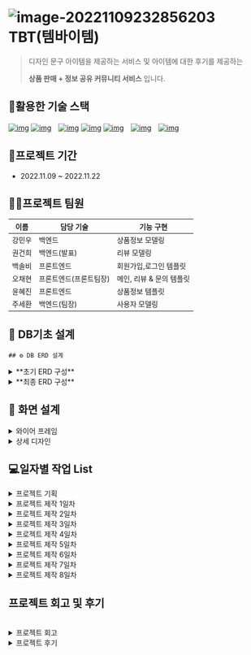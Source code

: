 # ![image-20221109232856203](assets/image-20221109232856203.png) TBT(템바이템)

> 디자인 문구 아이템을 제공하는 서비스 및 아이템에 대한 후기를 제공하는
>
> **상품 판매 + 정보 공유 커뮤니티 서비스** 입니다.

## 🌈활용한 기술 스택

[
![img](https://camo.githubusercontent.com/49eb9c9af9ea6b38df033c1e0a60b03bb83b31da5681b19c92a8c323d5f2862e/68747470733a2f2f696d672e736869656c64732e696f2f62616467652f48544d4c352d4533344632363f7374796c653d666c61742d737175617265266c6f676f3d48544d4c35266c6f676f436f6c6f723d666666666666)](https://camo.githubusercontent.com/49eb9c9af9ea6b38df033c1e0a60b03bb83b31da5681b19c92a8c323d5f2862e/68747470733a2f2f696d672e736869656c64732e696f2f62616467652f48544d4c352d4533344632363f7374796c653d666c61742d737175617265266c6f676f3d48544d4c35266c6f676f436f6c6f723d666666666666) [![img](https://camo.githubusercontent.com/0a61ab105aba1995e5ee5dd7d8589bdce693083220f95f66643c341721493afa/68747470733a2f2f696d672e736869656c64732e696f2f62616467652f435353332d3135373242363f7374796c653d666c61742d737175617265266c6f676f3d43535333266c6f676f436f6c6f723d666666666666)](https://camo.githubusercontent.com/0a61ab105aba1995e5ee5dd7d8589bdce693083220f95f66643c341721493afa/68747470733a2f2f696d672e736869656c64732e696f2f62616467652f435353332d3135373242363f7374796c653d666c61742d737175617265266c6f676f3d43535333266c6f676f436f6c6f723d666666666666)　[![img](https://camo.githubusercontent.com/e07b7f45920ae5686797c3a6a60a46055558f29f7195eb1ccd6fef670094ab22/68747470733a2f2f696d672e736869656c64732e696f2f62616467652f507974686f6e2d3337373641423f7374796c653d666c61742d737175617265266c6f676f3d507974686f6e266c6f676f436f6c6f723d666666666666)](https://camo.githubusercontent.com/e07b7f45920ae5686797c3a6a60a46055558f29f7195eb1ccd6fef670094ab22/68747470733a2f2f696d672e736869656c64732e696f2f62616467652f507974686f6e2d3337373641423f7374796c653d666c61742d737175617265266c6f676f3d507974686f6e266c6f676f436f6c6f723d666666666666) [![img](https://camo.githubusercontent.com/58b2d37bba12ab15c1dcf0a4d9e78740129663fd893809953a26e01d4b0e48f6/68747470733a2f2f696d672e736869656c64732e696f2f62616467652f446a616e676f2d3039324532303f7374796c653d666c61742d737175617265266c6f676f3d446a616e676f266c6f676f436f6c6f723d666666666666)](https://camo.githubusercontent.com/58b2d37bba12ab15c1dcf0a4d9e78740129663fd893809953a26e01d4b0e48f6/68747470733a2f2f696d672e736869656c64732e696f2f62616467652f446a616e676f2d3039324532303f7374796c653d666c61742d737175617265266c6f676f3d446a616e676f266c6f676f436f6c6f723d666666666666) [![img](https://camo.githubusercontent.com/6eea42ee9c329c1cf8ee7928c1425b27b83e87432c08a2535ed41eabcb3b2626/68747470733a2f2f696d672e736869656c64732e696f2f62616467652f56697375616c2053747564696f20436f64652d3030374143433f7374796c653d666c61742d737175617265266c6f676f3d56697375616c2053747564696f20436f6465266c6f676f436f6c6f723d666666666666)](https://camo.githubusercontent.com/6eea42ee9c329c1cf8ee7928c1425b27b83e87432c08a2535ed41eabcb3b2626/68747470733a2f2f696d672e736869656c64732e696f2f62616467652f56697375616c2053747564696f20436f64652d3030374143433f7374796c653d666c61742d737175617265266c6f676f3d56697375616c2053747564696f20436f6465266c6f676f436f6c6f723d666666666666)　[![img](https://camo.githubusercontent.com/dd6fd40b8ef4f3835a3359f8375eaa2cbfa94996825d6788a107086f79ce719f/68747470733a2f2f696d672e736869656c64732e696f2f62616467652f4769742d4630353033323f7374796c653d666c61742d737175617265266c6f676f3d476974266c6f676f436f6c6f723d666666666666)](https://camo.githubusercontent.com/dd6fd40b8ef4f3835a3359f8375eaa2cbfa94996825d6788a107086f79ce719f/68747470733a2f2f696d672e736869656c64732e696f2f62616467652f4769742d4630353033323f7374796c653d666c61742d737175617265266c6f676f3d476974266c6f676f436f6c6f723d666666666666)　[![img](https://camo.githubusercontent.com/2317e6f404424fb07fbdf73d59c9f5e91b38562168bebdf2d035fdbc605621a5/68747470733a2f2f696d672e736869656c64732e696f2f62616467652f4769744875622d3138313731373f7374796c653d666c61742d737175617265266c6f676f3d476974487562266c6f676f436f6c6f723d666666666666)](https://camo.githubusercontent.com/2317e6f404424fb07fbdf73d59c9f5e91b38562168bebdf2d035fdbc605621a5/68747470733a2f2f696d672e736869656c64732e696f2f62616467652f4769744875622d3138313731373f7374796c653d666c61742d737175617265266c6f676f3d476974487562266c6f676f436f6c6f723d666666666666)

## 📆프로젝트 기간

-   2022.11.09 ~ 2022.11.22

## 👩‍💻프로젝트 팀원

| 이름   | 담당 기술              | 기능 구현                |
| ------ | ---------------------- | ------------------------ |
| 강민우 | 백엔드                 | 상품정보 모델링          |
| 권건희 | 백엔드(발표)           | 리뷰 모델링              |
| 백솔비 | 프론트엔드             | 회원가입,로그인 템플릿   |
| 오채현 | 프론트엔드(프론트팀장) | 메인, 리뷰 & 문의 템플릿 |
| 윤혜진 | 프론트엔드             | 상품정보 템플릿          |
| 주세환 | 백엔드(팀장)           | 사용자 모델링            |

## 🎄 DB기초 설계

    ## ⚙ DB ERD 설계

<details>
<summary>**초기 ERD 구성**</summary>
<div markdown="1">

![image-20221109235717405](assets/image-20221109235717405.png)

</div>
</details>

<details>
<summary>**최종 ERD 구성**</summary>
<div markdown="1">

![image-20221122172506053](assets/image-20221122172506053.png)

</div>
</details>

## 📱 화면 설계

<details>
<summary>와이어 프레임</summary>
<div markdown="1">

### 와이어 프레임

<img src="assets/image-20221110224840328.png" alt="image-20221110224840328" style="zoom:150%;" />

</div>

</details>
<details>
<summary>상세 디자인</summary>
<div markdown="1">

### 디자인 가이드

![image-20221112020535360](assets/image-20221112020535360.png)

> 세부 디자인을 하기 전 폰트와 메인 컬러를 정하여 디자인 가이드를 작성 한 후 디자인을 구상했습니다.

### 상세 디자인

![image-20221110225127558](assets/image-20221110225127558.png)

> Figma를 사용하여 와이어프레임(기초 화면설계)와 세부디자인(색상 및 이미지) 디테일을 추가하여 기본적인 웹 화면을 구성한 후 진행을 했습니다.

</div>
</details>

## 💻일자별 작업 List

<details>
<summary>프로젝트 기획</summary>
<div markdown="1">

### 프로젝트 기획(11/09)

-   서비스 주요 기능 정리

![image-20221112020300942](assets/image-20221112020300942.png)

![image-20221112020352207](assets/image-20221112020352207.png)

**강민우**

-   ERD 설계, 사용자(회원정보) 모델 기초 작업

👨‍💻**권건희**

-   ERD 설계, 리뷰모델 기초 작업

👨‍💻**백솔비**

-   와이어프레임 완성

👨‍💻**오채현**

-   와이어프레임 완성
-   메인 페이지 디자인
-   로고 제작

👨‍💻**윤혜진**

-   피그마를 통해 화면 설계(와이어프레임 완성)
-   상품 상세 페이지 디자인

👨‍💻**주세환**

-   ERD 설계, 상품정보 모델 기초 작업

</div>
</details>

<details>
<summary>프로젝트 제작 1일차</summary>
<div markdown="1">

👨‍💻**강민우**

-   상품 정보 모델 추가 작성 및 템플릿 설계

👨‍💻**권건희**

-   리뷰 모델 구현, 리뷰 CRUD 진행

👨‍💻 **백솔비**

-   마이페이지 디자인 완성
-   찜목록 디자인 완성
-   리뷰 페이지 디자인 완성
-   마이페이지 html 완성 후 장고 연결

👨‍💻**오채현**

-   메인, 카테고리 인덱스 디자인 완성
-   favicon 생성 후 연결
-   카테고리 인덱스 디자인 완성
-   로그인, 회원가입, 정보수정, 비밀번호 수정 템플릿
-   follow 기능 비동기 수정

👨‍💻**윤혜진**

-   상품 리뷰 팝업창 디자인
-   텐바이텐 사이트 크롤링

👨‍💻**주세환**

-   사용자(회원정보) DB구축, 회원정보 CRUD 진행
-   비밀번호 변경 기능 구현
-   팔로우 기능 구현 및 비동기 전환 (채현님 도와주심)

</div>
</details>

<details>
<summary>프로젝트 제작 2일차</summary>
<div markdown="1">

👨‍💻**강민우**

-   json데이터로 제품 목록 구현하기

👨‍💻**권건희**

-   리뷰 디테일 수정
-   좋아요 추가+비동기화

👨‍💻 **백솔비**

-   찜목록 html 완성 후 장고 연결
-   리뷰 목록 html 완성 (시간 괜찮으면 장고 연결)

👨‍💻**오채현**

-   리뷰 템플릿
-   메인 페이지 템플릿

👨‍💻**윤혜진**

-   크롤링한 데이터 DB에 반영
-   상품 목록 페이지 템플릿 작성 및 스타일링

👨‍💻**주세환**

-   찜하기 비동기 구현
-   wishlist item 목록 구현
-   마이프로필 리뷰목록 구현

</div>
</details>

<details>
<summary>프로젝트 제작 3일차</summary>
<div markdown="1">

**강민우**

-   각 카테고리 마다 페이지 구현

👨‍💻**권건희**

-   좋아요 비동기화 작동되게 만들기

👨‍💻 **백솔비**

-   디자인 요소 길이 수정
-   메인페이지 템플릿
-   마이페이지 부분 html header 삭제
-   위시리스트 배치 순서 오류 수정
-   django 몇개씩 쪼개기

👨‍💻**오채현**

-   리뷰 비동기 모달 연결
-   리뷰, 문의 모달창 위치 수정
-   리뷰 별점 연결

👨‍💻**윤혜진**

-   상품 목록 페이지 템플릿 작성 및 스타일링

👨‍💻**주세환**

-   각 페이지별 사용자 디테일 수정
-   리뷰 작성자 ⇒ 회원 디테일 페이지 URL 연결
-   장바구니 기능 구현

</div>
</details>

<details>
<summary>프로젝트 제작 4일차</summary>
<div markdown="1">

👨‍💻**강민우**

-   각 카테고리 마다 페이지 구현

👨‍💻**권건희**

-   좋아요 비동기화 작동되게 만들기

👨‍💻 **백솔비**

-   디자인 요소 길이 수정
-   메인페이지 템플릿
-   마이페이지 부분 html header 삭제
-   위시리스트 배치 순서 오류 수정
-   django 몇개씩 쪼개기

👨‍💻**오채현**

-   메인페이지 css 디테일 수정,
-   메인페이지 슬라이드 js 추가,
-   리뷰/문의 모달창 위치 수정,
-   리뷰 좋아요 비동기 오류 수정

👨‍💻**윤혜진**

-   상품 목록 페이지 템플릿 작성 및 스타일링
-   상품 상세 페이지 템플릿 작성 및 스타일링

👨‍💻**주세환**

-   각 페이지별 사용자 디테일 수정
-   리뷰 작성자 ⇒ 회원 디테일 페이지 URL 연결
-   장바구니 기능 구현

</div>
</details>

<details>
<summary>프로젝트 제작 5일차</summary>
<div markdown="1">

👨‍💻**강민우**

-   상품 구매 기능 구현

👨‍💻**권건희**

-   문의답변 게시판 디테일 수정

👨‍💻 **백솔비**

-   제품 상세 페이지 이미지 돋보기
-   프로필 최근 주문 내역, 최근 리뷰 테이블로 디자인 수정
-   리뷰 목록 디자인 수정

👨‍💻**오채현**

-   리뷰 js 비동기 연결
-   리뷰 별점 연결
-   문의 js 비동기 연결
-   리뷰 썸네일 이미지 팝업

👨‍💻**윤혜진**

-   텐바이텐 사이트에서 크리스마스 상품 페이지 크롤링한 후, DB에 반영

👨‍💻**주세환**

-   장바구니 기능 구현

</div>
</details>

<details>
<summary>프로젝트 제작 6일차</summary>
<div markdown="1">

-   👨‍👩‍👧‍👧공동작업
    -   버그 확인 및 수정 적용 판단

👨‍💻**강민우**

-   상품 구매 기능 구현

👨‍💻**권건희**

-   발표 스크립트 계획 및 준비
-   문의 게시판 코드 비효율적으로 적힌거 찾아서 수정

👨‍💻 **백솔비**

-   장바구니 템플릿
-   프로필 css 빠진 부분 추가

👨‍💻**오채현**

-   리뷰 수정 연결 변경
-   문의 연결
-   문의-분류 연결
-   문의 수정 변경
-   리뷰 페이지네이션

👨‍💻**윤혜진**

-   상품 상세 페이지 충돌 해결
-   상품 결제 페이지 템플릿 작성 및 스타일링
-   상품 주문 완료 페이지 템플릿 작성 및 스타일링
-   상품 상세 페이지 장바구니/바로구매 버튼 url 연결

👨‍💻**주세환**

-   회원디테일 , 장바구니 디테일 수정,
    </div>
    </details>

<details>
<summary>프로젝트 제작 7일차</summary>
<div markdown="1">

-   👨‍👩‍👧‍👧공동작업
    -   2시 40분 까지 기능 구현 및 진행중인 작업 정리 및 마무리
    -   3시 ~ 3시 40분 : 서비스 內 구현 기능 정상 구현 여부 확인
    -   4시 ~ 5시 50분 : 오류 수정 작업 및 추가 기능 구현 진행
    -   오전 쉬는 시간 : 10시 30분
    -   오후 쉬는 시간 : 16시 30분

👨‍💻**강민우**

-   상품 구매 기능 구현

👨‍💻**권건희**

-   발표 스크립트 수정 및 우선사항 위로 배치
-   발표 연습

👨‍💻 **백솔비**

-   주문 목록 템플릿
-   총 주문 금액

👨‍💻**오채현**

-   문의 답변 수정
-   리뷰 썸네일 이미지 팝업 생성
-   리뷰 좋아요 버튼 효과 추가
-   메인 슬라이드 - 배너 디자인 수정
-   스크롤 탑 버튼 추가
-   리뷰 유저 프로필 이미지 확인
-   리뷰 이미지 블록 확인
-   리뷰/ 문의 모달창 크기 확인
-   메인 body min-height 100vh 지정
-   문의 경로 수정
-   답변 수정 js 삭제
-   내비게이션 장바구니 아이콘 추가

👨‍💻**윤혜진**

-   (상품결제페이지) ‘개수’까지 고려해서 상품금액/총상품금액 계산하기
-   (상품결제페이지) 카카오결제 후, 결제 완료 페이지로 가도록 연결
-   (상품결제페이지) 실제 데이터 연결
-   (상품결제완료페이지) ‘개수’까지 고려해서 상품금액/총상품금액 계산하기
-   (상품결제완료페이지) 영수증에 그림자 추가
-   (상품결제완료페이지) 결제일 추가
-   (상품결제완료페이지) 실제 데이터 연결
-   (상품상세페이지) 배송비=0일떄, ‘무료배송’으로 뜨게 바꾸기
-   (상품상세페이지) 장바구니 버튼 form태그로 변환해서 ‘개수’ 정보 같이 넘어가게 구현
-   (상품상세페이지) 수량 기본값이 1개가 되게
-   (상품상세페이지) 바로구매 버튼 url 연결(form태그로 변환해서 ‘개수’ 정보 같이 넘어가게 구현)
-   (상품상세페이지) 상품 이미지 눌렀을 때 변환
-   (상품상세페이지) 수량이 0(즉, 결제금액이 0)일 때, 장바구니/바로구매 버튼을 누를 경우 ‘수량을 선택하세요’ 모달창 뜨게 구현
-   (상품상세페이지) 상품 생성/수정 페이지 스타일링
-   (상품상세페이지) 관리자만 삭제/수정할 수 있게 설정
-   (상품상세페이지) 다른 상품 이미지 눌렀을때 돋보기 기능
-   (상품상세페이지) 브레드크럼 크리스마스도 추가
-   (최근 주문 내역) 데이터 연결
-   (상품상세페이지) 문의 갯수 넣기
-   (장바구니페이지) 구매 버튼 눌렀을 때, 결제페이지로 이동하도록 구현

👨‍💻**주세환**

-   장바구니 상품 수량 연동 및 변경 기능
-   장바구니 기능 수량 체크 및 총 합계 수정
-   (장바구니페이지) 구매 버튼 눌렀을 때, 결제페이지로 이동하도록 구현

</div>
</details>

<details>
<summary>프로젝트 제작 8일차</summary>
<div markdown="1">

-   👨‍👩‍👧‍👧공동작업
    -   배포 작업
    -   PPT 작업

👨‍💻**강민우**

-   배포 작업
-   추가 수정

👨‍💻**권건희**

-   PPT 작업
-   발표 준비

👨‍💻 **백솔비**

-   PPT 작업
-   추가 수정

👨‍💻**오채현**

-   PPT 작업

👨‍💻**윤혜진**

-   배포
-   추가 수정
-   ppt 작성

👨‍💻**주세환**

-   배포
-   추가 수정

</div>
</details>

## 프로젝트 회고 및 후기

<br>
<details>
<summary>프로젝트 회고 </summary>
<div markdown="1">

### Keep

> 🎉 프로젝트를 진행하며 만족스러웠던, 성취감을 느꼈던 부분을 작성해주세요.
> 다른 프로젝트를 진행하면서도 유지하면 좋을 것이라 생각되는 접근 방식 / 업무 수행 방식 / 태도 등을 작성해주세요.

-   프론트 3명 백엔드 3명 적절히 역할 배분해서 진행했던 점이 좋았습니다.
-   와이어프레임이랑 상세 디자인을 상세히 짜고 시작해서 프로
-   조장님이 분위기 업을 많이 시켜주셔서 문제 생겼을 때 편하게 얘기할수 있었던 점
-   구현할 기능들을 미리 리스트업 하고 우선순위를 정해서 작업을 진행한 점
-   서로 적극적으로 참여하고 맡은 업무를 할 수 있는 최대한 구현을 하고 부족한 부분은 서로 도와가면서 서로 힘들었겠지만 배려하면서 잘 마무리 할 수 있어서 좋았습니다.
-   빠른 업무 지정을 통해서 빠르게 진행했던 점이 좋았습니다.

### Problem

> ⛲ 프로젝트를 진행하며 마주한 문제점이나 아쉬운 점을 작성해주세요.

-   배포 과정에서 예상치 못한 오류가 발생하면서 오류를 해결하기 추가로 시간을 들여 팀원 분들과 오류를 해결 할 수 있었습니다 배포를 미리 시간을 가지고 진행을 했었어야 한다고 생각을 하면서 기획 할 때 해당 부분을 고려 못한 점이 아쉬웠습니다.
-   채팅 기능이나 주소 선택 기능 등 더 다양한 기능을 추가하지 못한 점이 아쉬웠습니다.
-   시간이 조금 더 있었더라면 아직 수정하지 못한 부분을 고치거나 기능 업그레이드를 할 수 있었을텐데 벌써 끝나버려서 아쉽습니다.
-   자바스크립트가 미숙했고 그 탓에 다른 분들 코드를 잘 알 수 없어서 도움이 못됐던 거 같아서 아쉬웠습니다
-   결제 부분에서 시간을 너무 많이 써버려서 더 많은 기능들을 구현하지 못한 것 같아 아쉬웠습니다.
-   기획 단계에서 플로우차트를 작성할 시간이 부족해서 플로우차트가 없었던 점이 아쉬웠다.

### Try

> 앞서 정의한 Problem을 해결하기 위한 시도가 있었다면 작성해주세요.
> 만약 별도 시도가 없었다면, 어떠한 시도를 하면 좋을지 작성해주세요

-   배포 오류는 밤에 팀원 분들과 모여 함께 오류를 찾고 집단 지성을 통해서 해결 했으며 향 후 에는 기획 단계에서 배포 오류 수정을 미리 인지하고 좀 더 시간의 비중을 늘려야 할 거 같습니다
-   다음에는 좀 더 새로운 기능을 찾아보고 도전해보려고 합니다.
-   수업 시간외에도 시간을 더 투자해서 구현하였습니다.
-   부족한 부분들을 메꾸기 위해서 정규 시간외에도 계속 시간을 투자했습니다.
-   그나마 구글링하긴 했는데 키워드가 잘못된건지 제대로 정보를 못찾아서 도움이 되지 못했습니다. 다음엔 그나마 기간이 기니까 학습이랑 병행해야 할 것 같습니다.

### Other

-   우리 템바이템 팀원분들 다들 너무 수고 많으셨고 감사했습니다!!❤
-   2주가 길다고 생각했는데 벌써 끝나버렸네요. 그동안 다들 쉼 없이 달려오셔서 완성도 높은 홈페이지가 탄생하지 않았나 싶어요! 선택 프로젝트 끝났으니까 다들 푹 쉬세요~~👊
-   TBT 팀장님 쵝오!!
-   열정 넘치는 혜진님, 조용한 강자 민우님, 작업 왕 솔비님, 텐션업 건희님, 전천후 능력자 채현님 모두 감사했습니다 이렇게 좋은 팀원 분들을 만날 수 있었서 행복했어요~~~😍
-   다들 최고였어요 감사합니다.
-   부족해도 멱살잡고 캐리해주셔서 감사합니다.

</div>
</details>

<details>
<summary>프로젝트 후기 </summary>
<div markdown="1">

👨‍💻**강민우**

-   다들 열정이 넘치셔서 좋은 분위기에서 많은 것들을 배웠던 프로젝트였습니다.

👨‍💻**권건희**

-   팀원 능력자분들 진심 대단하신거 같아요. 한 수 배우고 갑니다. 다들 고생 많으셨습니다♡

👨‍💻 **백솔비**

-   완성도 있는 홈페이지를 만들어서 뿌듯해요! 팀원분 모두 엄청 수고해주셔서 나온 결과라고 생각합니다!!!

👨‍💻**오채현**

-   열정적인 팀원분들 덕에 많이 배워갈 수 있어서 좋았습니다.

👨‍💻**윤혜진**

-   좋은 조원분들과 두번째 프로젝트를 함께해서 행복했습니다~

👨‍💻**주세환**

-   좋은 팀원 분들을 만나서 두단계 성장한거 같습니다 프론트 신, 비동기 마스터 모두 감사했습니다

</div>
</details>
